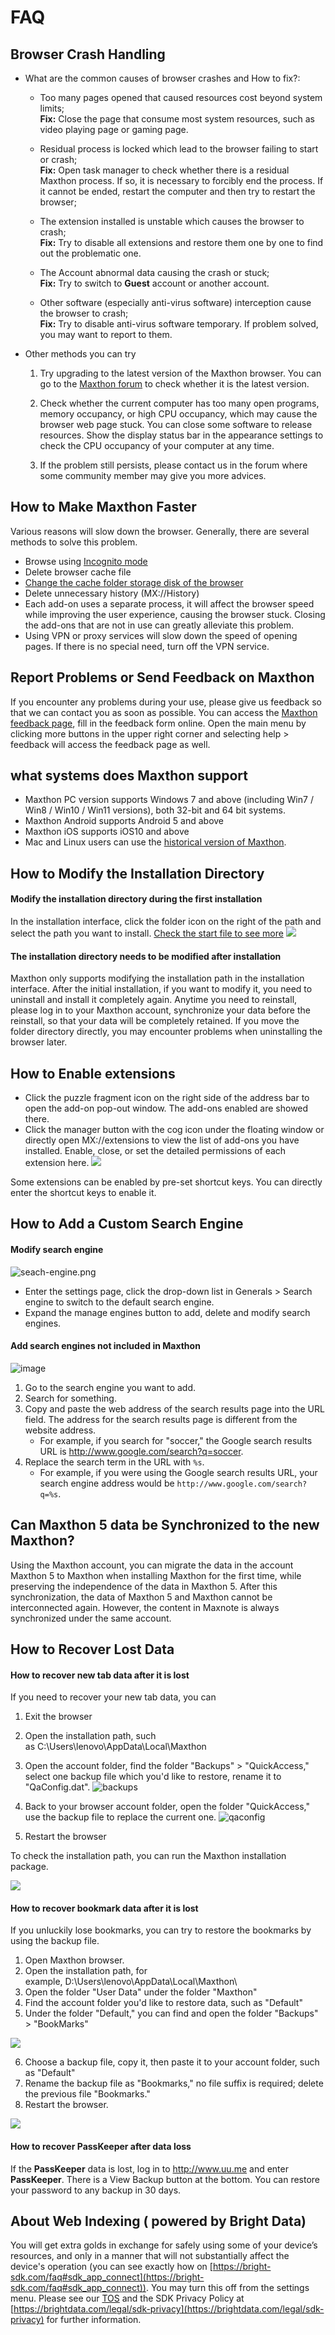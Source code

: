 # FAQ

## Browser Crash Handling

- What are the common causes of browser crashes and How to fix?:

  - Too many pages opened that caused resources cost beyond system limits;    
  **Fix:** Close the page that consume most system resources, such as video playing page or gaming page.  

  - Residual process is locked which lead to the browser failing to start or crash;  
  **Fix:** Open task manager to check whether there is a residual Maxthon process. If so, it is necessary to forcibly end the process. If it cannot be ended, restart the computer and then try to restart the browser;  

  - The extension installed is unstable which causes the browser to crash;  
  **Fix:** Try to disable all extensions and restore them one by one to find out the problematic one.

  - The Account abnormal data causing the crash or stuck;  
  **Fix:** Try to switch to **Guest** account or another account.

  - Other software (especially anti-virus software) interception cause the browser to crash;  
  **Fix:** Try to disable anti-virus software temporary. If problem solved, you may want to report to them. 

- Other methods you can try

  1. Try upgrading to the latest version of the Maxthon browser. You can go to the [Maxthon forum](https://forum.maxthon.com/) to check whether it is the latest version.
 
  2. Check whether the current computer has too many open programs, memory occupancy, or high CPU occupancy, which may cause the browser web page stuck. You can close some software to release resources. Show the display status bar in the appearance settings to check the CPU occupancy of your computer at any time.

  3. If the problem still persists, please contact us in the forum where some community member may give you more advices.

## How to Make Maxthon Faster

Various reasons will slow down the browser. Generally, there are several methods to solve this problem.

- Browse using [Incognito mode](05-browse?id=incognito-mode)
- Delete browser cache file
- [Change the cache folder storage disk of the browser](14-setting?id=-modify-the-cache-path)
- Delete unnecessary history (MX://History)
- Each add-on uses a separate process, it will affect the browser speed while improving the user experience, causing the browser stuck. Closing the add-ons that are not in use can greatly alleviate this problem.
- Using VPN or proxy services will slow down the speed of opening pages. If there is no special need, turn off the VPN service.

## Report Problems or Send Feedback on Maxthon

If you encounter any problems during your use, please give us feedback so that we can contact you as soon as possible.
You can access the [Maxthon feedback page](https://www.maxthon.com/mx/bug/post/), fill in the feedback form online. Open the main menu by clicking more buttons in the upper right corner and selecting help > feedback will access the feedback page as well.

## what systems does Maxthon support

- Maxthon PC version supports Windows 7 and above (including Win7 / Win8 / Win10 / Win11 versions), both 32-bit and 64 bit systems.
- Maxthon Android supports Android 5 and above
- Maxthon iOS supports iOS10 and above
- Mac and Linux users can use the [historical version of Maxthon](https://www.maxthon.com/mx6/history/).

## How to Modify the Installation Directory

#### Modify the installation directory during the first installation

In the installation interface, click the folder icon on the right of the path and select the path you want to install. [Check the start file to see more](01-start)
![](images/15-04.png)

#### The installation directory needs to be modified after installation

Maxthon only supports modifying the installation path in the installation interface. After the initial installation, if you want to modify it, you need to uninstall and install it completely again. Anytime you need to reinstall, please log in to your Maxthon account, synchronize your data before the reinstall, so that your data will be completely retained.
If you move the folder directory directly, you may encounter problems when uninstalling the browser later. 

## How to Enable extensions

- Click the puzzle fragment icon on the right side of the address bar to open the add-on pop-out window. The add-ons enabled are showed there.
- Click the manager button with the cog icon under the floating window or directly open MX://extensions to view the list of add-ons you have installed. Enable, close, or set the detailed permissions of each extension here.
  ![](images/addons.gif)

Some extensions can be enabled by pre-set shortcut keys. You can directly enter the shortcut keys to enable it.

## How to Add a Custom Search Engine

#### Modify search engine

![seach-engine.png](images/15-00.png "=85%, 85%")

- Enter the settings page, click the drop-down list in Generals > Search engine to switch to the default search engine.
- Expand the manage engines button to add, delete and modify search engines.

#### Add search engines not included in Maxthon

![image](images/15-07.gif "=85%, 85%")

1. Go to the search engine you want to add.
2. Search for something.
3. Copy and paste the web address of the search results page into the URL field. The address for the search results page is different from the website address.
   - For example, if you search for "soccer," the Google search results URL is http://www.google.com/search?q=soccer.
4. Replace the search term in the URL with `%s`.
   - For example, if you were using the Google search results URL, your search engine address would be `http://www.google.com/search?q=%s`.

## Can Maxthon 5 data be Synchronized to the new Maxthon?

Using the Maxthon account, you can migrate the data in the account Maxthon 5 to Maxthon when installing Maxthon for the first time, while preserving the independence of the data in Maxthon 5.
After this synchronization, the data of Maxthon 5 and Maxthon cannot be interconnected again.
However, the content in Maxnote is always synchronized under the same account.

## How to Recover Lost Data

#### How to recover new tab data after it is lost

If you need to recover your new tab data, you can

1. Exit the browser
2. Open the installation path, such as C:\Users\lenovo\AppData\Local\Maxthon

3. Open the account folder, find the folder "Backups" > "QuickAccess," select one backup file which you'd like to restore, rename it to "QaConfig.dat".
   ![backups](images/15-02.png)

4. Back to your browser account folder, open the folder "QuickAccess," use the backup file to replace the current one.
   ![qaconfig](images/15-03.png)

5. Restart the browser

To check the installation path, you can run the Maxthon installation package.

![](images/15-04.png)

#### How to recover bookmark data after it is lost

If you unluckily lose bookmarks, you can try to restore the bookmarks by using the backup file.

1. Open Maxthon browser.
2. Open the installation path, for example, D:\Users\lenovo\AppData\Local\Maxthon\
3. Open the folder "User Data" under the folder "Maxthon"
4. Find the account folder you'd like to restore data, such as "Default"
5. Under the folder "Default," you can find and open the folder "Backups" > "BookMarks"

![](images/15-05.png)

6. Choose a backup file, copy it, then paste it to your account folder, such as "Default"
7. Rename the backup file as "Bookmarks," no file suffix is required; delete the previous file "Bookmarks."
8. Restart the browser.

![](images/15-06.png)

#### How to recover **PassKeeper** after data loss

If the **PassKeeper** data is lost, log in to http://www.uu.me and enter **PassKeeper**. There is a View Backup button at the bottom. You can restore your password to any backup in 30 days.


## About Web Indexing ( powered by Bright Data)

You will get extra golds in exchange for safely using some of your device’s resources, and only in a manner that will not substantially affect the device's operation (you can see exactly how on [https://bright-sdk.com/faq#sdk_app_connect](https://bright-sdk.com/faq#sdk_app_connect)). You may turn this off from the settings menu. Please see our [TOS](https://www.maxthon.com/en/docs/eula/) and the SDK Privacy Policy at [https://brightdata.com/legal/sdk-privacy](https://brightdata.com/legal/sdk-privacy) for further information.


